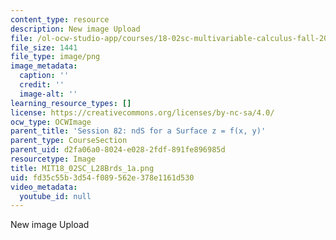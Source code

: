 ```yaml
---
content_type: resource
description: New image Upload
file: /ol-ocw-studio-app/courses/18-02sc-multivariable-calculus-fall-2010/fd35c55b3d54f089562e378e1161d530_MIT18_02SC_L28Brds_1a.png
file_size: 1441
file_type: image/png
image_metadata:
  caption: ''
  credit: ''
  image-alt: ''
learning_resource_types: []
license: https://creativecommons.org/licenses/by-nc-sa/4.0/
ocw_type: OCWImage
parent_title: 'Session 82: ndS for a Surface z = f(x, y)'
parent_type: CourseSection
parent_uid: d2fa06a0-8024-e028-2fdf-891fe896985d
resourcetype: Image
title: MIT18_02SC_L28Brds_1a.png
uid: fd35c55b-3d54-f089-562e-378e1161d530
video_metadata:
  youtube_id: null
---
```

New image Upload